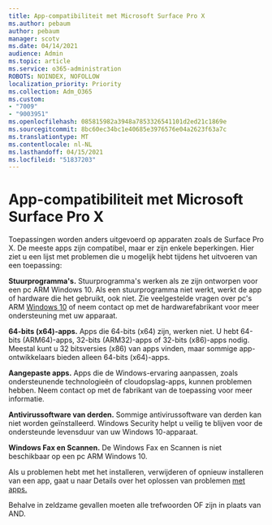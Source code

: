 ```yaml
---
title: App-compatibiliteit met Microsoft Surface Pro X
ms.author: pebaum
author: pebaum
manager: scotv
ms.date: 04/14/2021
audience: Admin
ms.topic: article
ms.service: o365-administration
ROBOTS: NOINDEX, NOFOLLOW
localization_priority: Priority
ms.collection: Adm_O365
ms.custom:
- "7009"
- "9003951"
ms.openlocfilehash: 085815982a3948a7853326541101d2ed21c1869e
ms.sourcegitcommit: 8bc60ec34bc1e40685e3976576e04a2623f63a7c
ms.translationtype: MT
ms.contentlocale: nl-NL
ms.lasthandoff: 04/15/2021
ms.locfileid: "51837203"
---
```

# <a name="app-compatibility-with-microsoft-surface-pro-x"></a>App-compatibiliteit met Microsoft Surface Pro X

Toepassingen worden anders uitgevoerd op apparaten zoals de Surface Pro X. De meeste apps zijn compatibel, maar er zijn enkele beperkingen. Hier ziet u een lijst met problemen die u mogelijk hebt tijdens het uitvoeren van een toepassing: 

**Stuurprogramma's.** Stuurprogramma's werken als ze zijn ontworpen voor een pc ARM Windows 10. Als een stuurprogramma niet werkt, werkt de app of hardware die het gebruikt, ook niet. Zie veelgestelde vragen over pc's ARM [Windows 10](https://support.microsoft.com/windows/windows-10-arm-based-pcs-faq-477f51df-2e3b-f68f-31b0-06f5e4f8ebb5) of neem contact op met de hardwarefabrikant voor meer ondersteuning met uw apparaat.

**64-bits (x64)-apps.** Apps die 64-bits (x64) zijn, werken niet. U hebt 64-bits (ARM64)-apps, 32-bits (ARM32)-apps of 32-bits (x86)-apps nodig. Meestal kunt u 32 bitsversies (x86) van apps vinden, maar sommige app-ontwikkelaars bieden alleen 64-bits (x64)-apps.

**Aangepaste apps.** Apps die de Windows-ervaring aanpassen, zoals ondersteunende technologieën of cloudopslag-apps, kunnen problemen hebben. Neem contact op met de fabrikant van de toepassing voor meer informatie.

**Antivirussoftware van derden.** Sommige antivirussoftware van derden kan niet worden geïnstalleerd. Windows Security helpt u veilig te blijven voor de ondersteunde levensduur van uw Windows 10-apparaat.

**Windows Fax en Scannen.** De Windows Fax en Scannen is niet beschikbaar op een pc ARM Windows 10.

Als u problemen hebt met het installeren, verwijderen of opnieuw installeren van een app, gaat u naar Details over het oplossen van problemen [met apps.](https://docs.microsoft.com/troubleshoot/mem/intune/troubleshoot-app-install#app-troubleshooting-details)

Behalve in zeldzame gevallen moeten alle trefwoorden OF zijn in plaats van AND.